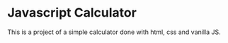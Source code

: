 # Javascript Calculator

This is a project of a simple calculator done with html, css and vanilla JS.
